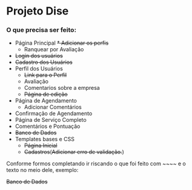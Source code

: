 # Projeto Dise

### O que precisa ser feito:
* Página Principal
    ~~* Adicionar os perfis~~
    * Ranquear por Avaliação
* ~~Login dos usuários~~
* ~~Cadastro dos Usuários~~
* Perfil dos Usuários
    * ~~Link para o Perfil~~
    * Avaliação
    * Comentarios sobre a empresa
    * ~~Página de edição~~
* Página de Agendamento
    * Adicionar Comentários
* Confirmação de Agendamento
* Página de Serviço Completo
* Comentários e Pontuação
* ~~Banco de Dados~~
* Templates bases e CSS
    * ~~Página Inicial~~
    * ~~Cadastros~~(~~Adicionar erro de validação.~~)

Conforme formos completando ir riscando o que foi feito com ~~~~ e o texto no meio dele, exemplo:

~~Banco de Dados~~